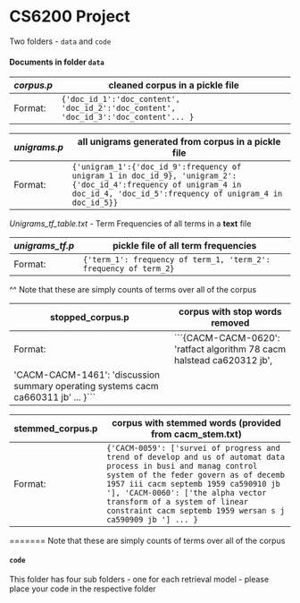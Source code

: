 # CS6200 Project

Two folders - `data` and `code`

#### Documents in folder `data`

| _corpus.p_ | cleaned corpus in a pickle file                                                                                                             |   
|------------------|--------------------------------------------------------------------------------------------------------------------------------------------|
| Format:          | ```{'doc_id_1':'doc_content', 'doc_id_2':'doc_content', 'doc_id_3':'doc_content'... }``` |   

| _unigrams.p_ | all unigrams generated from corpus in a pickle file                                                                                                            |   
|------------------|--------------------------------------------------------------------------------------------------------------------------------------------|
| Format:          | ```{'unigram_1':{'doc_id_9':frequency of unigram_1 in doc_id_9}, 'unigram_2':{'doc_id_4':frequency of unigram_4 in doc_id_4, 'doc_id_5':frequency of unigram_4 in doc_id_5}}``` |   


_Unigrams_tf_table.txt_ - Term Frequencies of all terms in a **text** file

| _unigrams_tf.p_ | pickle file of all term frequencies                                                                                                             |   
|------------------|--------------------------------------------------------------------------------------------------------------------------------------------|
| Format:          | ```{'term_1': frequency of term_1, 'term_2': frequency of term_2}``` |   

^^ Note that these are simply counts of terms over all of the corpus

 
| stopped_corpus.p | corpus with stop words removed                                                                                                             |   
|------------------|--------------------------------------------------------------------------------------------------------------------------------------------|
| Format:          | ```{CACM-CACM-0620': 'ratfact algorithm 78 cacm halstead ca620312 jb',
 'CACM-CACM-1461': 'discussion summary operating systems cacm ca660311 jb' ... }``` |   


 
| stemmed_corpus.p | corpus with stemmed words (provided from cacm_stem.txt)                                                                                                             |   
|------------------|--------------------------------------------------------------------------------------------------------------------------------------------|
| Format:          | ```{'CACM-0059': ['survei of progress and trend of develop and us of automat data process in busi and manag control system of the feder govern as of decemb 1957 iii cacm septemb 1959 ca590910 jb '], 'CACM-0060': ['the alpha vector transform of a system of linear constraint cacm septemb 1959 wersan s j ca590909 jb '] ... }``` |   


=======
Note that these are simply counts of terms over all of the corpus

#### `code`

This folder has four sub folders - one for each retrieval model - please place your code in the respective folder
